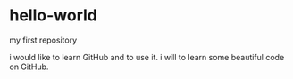 # hello-world

my first repository

i would like to learn GitHub and to use it.
i will to learn some beautiful code on GitHub.
